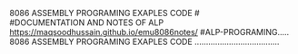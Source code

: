 
8086 ASSEMBLY PROGRAMING EXAPLES CODE #  
#DOCUMENTATION AND NOTES OF ALP https://maqsoodhussain.github.io/emu8086notes/
#ALP-PROGRAMING..... 8086 ASSEMBLY PROGRAMING EXAPLES CODE .....................................
